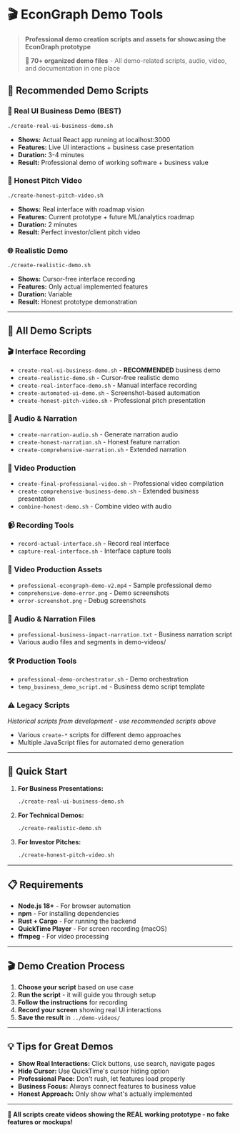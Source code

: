 # 🎬 EconGraph Demo Tools

> **Professional demo creation scripts and assets for showcasing the EconGraph prototype**
> 
> **📁 70+ organized demo files** - All demo-related scripts, audio, video, and documentation in one place

## 🚀 **Recommended Demo Scripts**

### **💼 Real UI Business Demo (BEST)**
```bash
./create-real-ui-business-demo.sh
```
- **Shows:** Actual React app running at localhost:3000
- **Features:** Live UI interactions + business case presentation
- **Duration:** 3-4 minutes
- **Result:** Professional demo of working software + business value

### **🎯 Honest Pitch Video**
```bash
./create-honest-pitch-video.sh
```
- **Shows:** Real interface with roadmap vision
- **Features:** Current prototype + future ML/analytics roadmap
- **Duration:** 2 minutes
- **Result:** Perfect investor/client pitch video

### **🌐 Realistic Demo**
```bash
./create-realistic-demo.sh
```
- **Shows:** Cursor-free interface recording
- **Features:** Only actual implemented features
- **Duration:** Variable
- **Result:** Honest prototype demonstration

---

## 📁 **All Demo Scripts**

### **🎬 Interface Recording**
- `create-real-ui-business-demo.sh` - **RECOMMENDED** business demo
- `create-realistic-demo.sh` - Cursor-free realistic demo
- `create-real-interface-demo.sh` - Manual interface recording
- `create-automated-ui-demo.sh` - Screenshot-based automation
- `create-honest-pitch-video.sh` - Professional pitch presentation

### **🎤 Audio & Narration**
- `create-narration-audio.sh` - Generate narration audio
- `create-honest-narration.sh` - Honest feature narration
- `create-comprehensive-narration.sh` - Extended narration

### **🎥 Video Production**
- `create-final-professional-video.sh` - Professional video compilation
- `create-comprehensive-business-demo.sh` - Extended business presentation
- `combine-honest-demo.sh` - Combine video with audio

### **📹 Recording Tools**
- `record-actual-interface.sh` - Record real interface
- `capture-real-interface.sh` - Interface capture tools

### **🎥 Video Production Assets**
- `professional-econgraph-demo-v2.mp4` - Sample professional demo
- `comprehensive-demo-error.png` - Demo screenshots
- `error-screenshot.png` - Debug screenshots

### **🎤 Audio & Narration Files**
- `professional-business-impact-narration.txt` - Business narration script
- Various audio files and segments in demo-videos/

### **🛠️ Production Tools**
- `professional-demo-orchestrator.sh` - Demo orchestration
- `temp_business_demo_script.md` - Business demo script template

### **⚠️ Legacy Scripts**
*Historical scripts from development - use recommended scripts above*
- Various `create-*` scripts for different demo approaches
- Multiple JavaScript files for automated demo generation

---

## 🎯 **Quick Start**

1. **For Business Presentations:**
   ```bash
   ./create-real-ui-business-demo.sh
   ```

2. **For Technical Demos:**
   ```bash
   ./create-realistic-demo.sh
   ```

3. **For Investor Pitches:**
   ```bash
   ./create-honest-pitch-video.sh
   ```

---

## 📋 **Requirements**

- **Node.js 18+** - For browser automation
- **npm** - For installing dependencies
- **Rust + Cargo** - For running the backend
- **QuickTime Player** - For screen recording (macOS)
- **ffmpeg** - For video processing

---

## 🎬 **Demo Creation Process**

1. **Choose your script** based on use case
2. **Run the script** - it will guide you through setup
3. **Follow the instructions** for recording
4. **Record your screen** showing real UI interactions
5. **Save the result** in `../demo-videos/`

---

## 💡 **Tips for Great Demos**

- **Show Real Interactions:** Click buttons, use search, navigate pages
- **Hide Cursor:** Use QuickTime's cursor hiding option
- **Professional Pace:** Don't rush, let features load properly
- **Business Focus:** Always connect features to business value
- **Honest Approach:** Only show what's actually implemented

---

**🎯 All scripts create videos showing the REAL working prototype - no fake features or mockups!**

